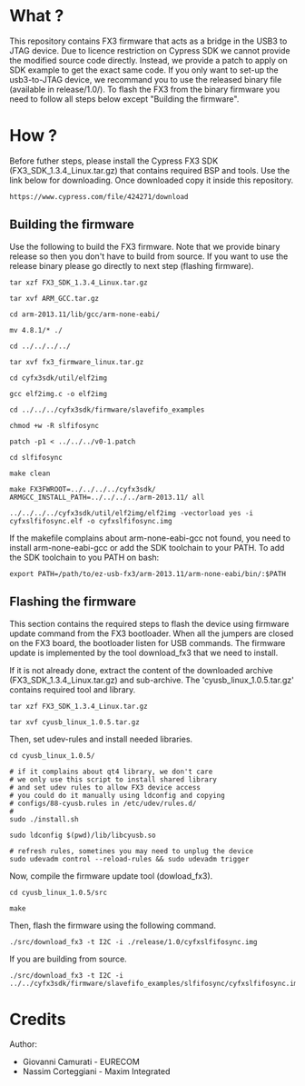 # What ?
This repository contains FX3 firmware that acts as a bridge in the USB3 to JTAG device.
Due to licence restriction on Cypress SDK we cannot provide the modified source code directly.
Instead, we provide a patch to apply on SDK example to get the exact same code.
If you only want to set-up the usb3-to-JTAG device, we recommand you to use the released binary file (available in release/1.0/). To flash the FX3 from the binary firmware you need to follow all steps below except "Building the firmware".

# How ?

Before futher steps, please install the Cypress FX3 SDK (FX3_SDK_1.3.4_Linux.tar.gz) that contains required BSP and tools.
Use the link below for downloading. Once downloaded copy it inside this repository.
```
https://www.cypress.com/file/424271/download
```

## Building the firmware 

Use the following to build the FX3 firmware.
Note that we provide binary release so then you don't have to build from source.
If you want to use the release binary please go directly to next step (flashing firmware).

```
tar xzf FX3_SDK_1.3.4_Linux.tar.gz

tar xvf ARM_GCC.tar.gz

cd arm-2013.11/lib/gcc/arm-none-eabi/

mv 4.8.1/* ./

cd ../../../../

tar xvf fx3_firmware_linux.tar.gz

cd cyfx3sdk/util/elf2img

gcc elf2img.c -o elf2img

cd ../../../cyfx3sdk/firmware/slavefifo_examples

chmod +w -R slfifosync

patch -p1 < ../../../v0-1.patch

cd slfifosync

make clean

make FX3FWROOT=../../../../cyfx3sdk/ ARMGCC_INSTALL_PATH=../../../../arm-2013.11/ all

../../../../cyfx3sdk/util/elf2img/elf2img -vectorload yes -i cyfxslfifosync.elf -o cyfxslfifosync.img
```

If the makefile complains about arm-none-eabi-gcc not found, you need to install arm-none-eabi-gcc or add the SDK toolchain to your PATH. To add the SDK toolchain to you PATH on bash:
```
export PATH=/path/to/ez-usb-fx3/arm-2013.11/arm-none-eabi/bin/:$PATH
```

## Flashing the firmware

This section contains the required steps to flash the device using firmware update command from the FX3 bootloader.
When all the jumpers are closed on the FX3 board, the bootloader listen for USB commands. The firmware update is implemented by the tool download_fx3 that we need to install.

If it is not already done, extract the content of the downloaded archive (FX3_SDK_1.3.4_Linux.tar.gz)
and sub-archive. The 'cyusb_linux_1.0.5.tar.gz' contains required tool and library.
```
tar xzf FX3_SDK_1.3.4_Linux.tar.gz

tar xvf cyusb_linux_1.0.5.tar.gz
```

Then, set udev-rules and install needed libraries.
```
cd cyusb_linux_1.0.5/

# if it complains about qt4 library, we don't care
# we only use this script to install shared library
# and set udev rules to allow FX3 device access
# you could do it manually using ldconfig and copying
# configs/88-cyusb.rules in /etc/udev/rules.d/
# 
sudo ./install.sh

sudo ldconfig $(pwd)/lib/libcyusb.so

# refresh rules, sometines you may need to unplug the device
sudo udevadm control --reload-rules && sudo udevadm trigger
```

Now, compile the firmware update tool (dowload_fx3).
```
cd cyusb_linux_1.0.5/src

make
```

Then, flash the firmware using the following command.
```
./src/download_fx3 -t I2C -i ./release/1.0/cyfxslfifosync.img
```

If you are building from source.
```
./src/download_fx3 -t I2C -i ../../cyfx3sdk/firmware/slavefifo_examples/slfifosync/cyfxslfifosync.img
```

# Credits
Author: 

* Giovanni Camurati  - EURECOM
* Nassim Corteggiani - Maxim Integrated
